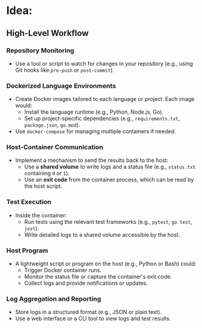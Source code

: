 # Idea:

## High-Level Workflow

### Repository Monitoring
- Use a tool or script to watch for changes in your repository (e.g., using Git hooks like `pre-push` or `post-commit`).

### Dockerized Language Environments
- Create Docker images tailored to each language or project. Each image would:
  - Install the language runtime (e.g., Python, Node.js, Go).
  - Set up project-specific dependencies (e.g., `requirements.txt`, `package.json`, `go.mod`).
- Use `docker-compose` for managing multiple containers if needed.

### Host-Container Communication
- Implement a mechanism to send the results back to the host:
  - Use a **shared volume** to write logs and a status file (e.g., `status.txt` containing `0` or `1`).
  - Use an **exit code** from the container process, which can be read by the host script.

### Test Execution
- Inside the container:
  - Run tests using the relevant test frameworks (e.g., `pytest`, `go test`, `jest`).
  - Write detailed logs to a shared volume accessible by the host.

### Host Program
- A lightweight script or program on the host (e.g., Python or Bash) could:
  - Trigger Docker container runs.
  - Monitor the status file or capture the container's exit code.
  - Collect logs and provide notifications or updates.

### Log Aggregation and Reporting
- Store logs in a structured format (e.g., JSON or plain text).
- Use a web interface or a CLI tool to view logs and test results.

